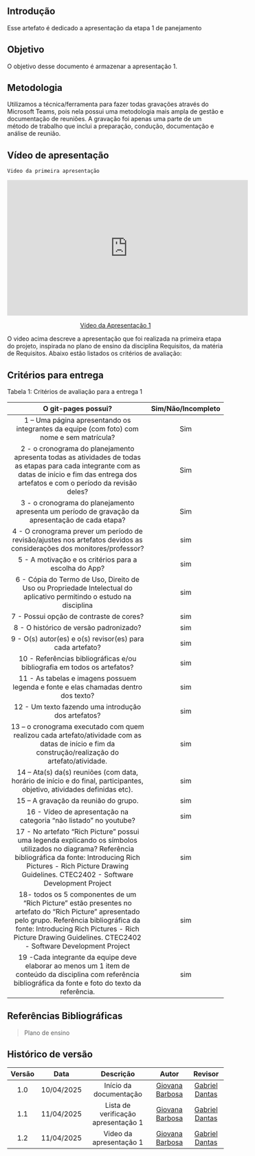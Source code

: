 ## Introdução

Esse artefato é dedicado a apresentação da etapa 1 de panejamento

## Objetivo

O objetivo desse documento é armazenar a apresentação 1.

## Metodologia

Utilizamos a técnica/ferramenta para fazer todas gravações através do Microsoft Teams, pois nela possui uma metodologia mais ampla de gestão e documentação de reuniões. A gravação foi apenas uma parte de um método de trabalho que inclui a preparação, condução, documentação e análise de reunião.

## Vídeo de apresentação

    Video da primeira apresentação

<p style="text-align: center"><iframe width="560" height="315" src="https://www.youtube.com/embed/V_j2HqDEPFM" title="YouTube video player" frameborder="0" allow="accelerometer; autoplay; clipboard-write; encrypted-media; gyroscope; picture-in-picture; web-share" referrerpolicy="strict-origin-when-cross-origin" allowfullscreen></iframe></p>
<p style="text-align: center"><a href="https://youtu.be/V_j2HqDEPFM" target="blanket">Vídeo da Apresentação 1</a></p>


O video acima descreve a apresentação que foi realizada na primeira etapa do projeto, inspirada no plano de ensino da disciplina Requisitos, da matéria de Requisitos. Abaixo estão listados os critérios de avaliação:

## Critérios para entrega

Tabela 1: Critérios de avaliação para a entrega 1

|                                                                                                                      O git-pages possui?                                                                                                                      | Sim/Não/Incompleto | 
| :-----------------------------------------------------------------------------------------------------------------------------------------------------------------------------------------------------------------------------------------------------------: | :----------------: |
|                                                                                   1 – Uma página apresentando os integrantes da equipe (com foto) com nome e sem matrícula?                                                                                   |              Sim      |                                 
|                                2 - o cronograma do planejamento apresenta todas as atividades de todas as etapas para cada integrante com as datas de início e fim das entrega dos artefatos e com o período da revisão deles?                                |         Sim               
|                                                                               3 - o cronograma do planejamento apresenta um período de gravação da apresentação de cada etapa?                                                                                |        Sim         
|                                                                     4 - O cronograma prever um período de revisão/ajustes nos artefatos devidos as considerações dos monitores/professor?                                                                     |            sim
|                                                                                                     5 - A motivação e os critérios para a escolha do App?                                                                                                     |                   sim
|                                                                     6 - Cópia do Termo de Uso, Direito de Uso ou Propriedade Intelectual do aplicativo permitindo o estudo na disciplina                                                                      |            sim
|                                                                                                            7 - Possui opção de contraste de cores?                                                                                                            |                   sim
|                                                                                                            8 - O histórico de versão padronizado?                                                                                                             |                    sim
|                                                                                                   9 - O(s) autor(es) e o(s) revisor(es) para cada artefato?                                                                                                   |                  sim
|                                                                                           10 - Referências bibliográficas e/ou bibliografia em todos os artefatos?                                                                                            |                    sim
|                                                                                      11 - As tabelas e imagens possuem legenda e fonte e elas chamadas dentro dos texto?                                                                                      |     sim
|                                                                                                      12 - Um texto fazendo uma introdução dos artefatos?                                                                                                      |                sim
|                                                      13 – o cronograma executado com quem realizou cada artefato/atividade com as datas de início e fim da construção/realização do artefato/atividade.                                                       |                 sim
|                                                                    14 – Ata(s) da(s) reuniões (com data, horário de início e do final, participantes, objetivo, atividades definidas etc).                                                                    |                  sim
|                                                                                                             15 – A gravação da reunião do grupo.                                                                                                              |                   sim
|                                                                                               16 - Vídeo de apresentação na categoria “não listado” no youtube?                                                                                               |                  sim
|           17 - No artefato “Rich Picture” possui uma legenda explicando os símbolos utilizados no diagrama? Referência bibliográfica da fonte: Introducing Rich Pictures - Rich Picture Drawing Guidelines. CTEC2402 - Software Development Project           |                    sim
| 18- todos os 5 componentes de um “Rich Picture” estão presentes no artefato do “Rich Picture” apresentado pelo grupo. Referência bibliográfica da fonte: Introducing Rich Pictures - Rich Picture Drawing Guidelines. CTEC2402 - Software Development Project |                   sim
|                                                 19 -Cada integrante da equipe deve elaborar ao menos um 1 item de conteúdo da disciplina com referência bibliográfica da fonte e foto do texto da referência.                                                 |                    sim

## Referências Bibliográficas

> Plano de ensino

## Histórico de versão

| Versão |    Data    |              Descrição              |                     Autor                     | Revisor |
| :----: | :--------: | :---------------------------------: | :-------------------------------------------: | :-----: |
|  1.0   | 10/04/2025 |       Início da documentação        | [Giovana Barbosa ](https://github.com/gio221) |    [Gabriel Dantas](https://github.com/gbevi)     |
|  1.1   | 11/04/2025 | Lista de verificação apresentação 1 | [Giovana Barbosa ](https://github.com/gio221) | [Gabriel Dantas](https://github.com/gbevi)         |
|  1.2  | 11/04/2025 | Video da apresentação 1| [Giovana Barbosa ](https://github.com/gio221) | [Gabriel Dantas](https://github.com/gbevi)         |
